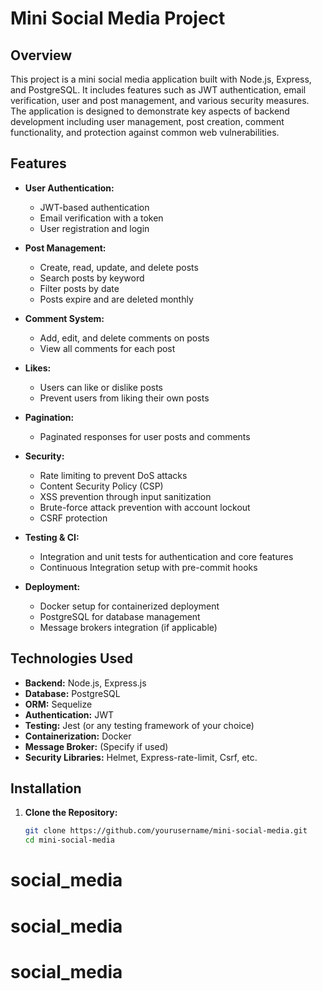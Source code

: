 # Mini Social Media Project

## Overview

This project is a mini social media application built with Node.js, Express, and PostgreSQL. It includes features such as JWT authentication, email verification, user and post management, and various security measures. The application is designed to demonstrate key aspects of backend development including user management, post creation, comment functionality, and protection against common web vulnerabilities.

## Features

- **User Authentication:**
  - JWT-based authentication
  - Email verification with a token
  - User registration and login

- **Post Management:**
  - Create, read, update, and delete posts
  - Search posts by keyword
  - Filter posts by date
  - Posts expire and are deleted monthly

- **Comment System:**
  - Add, edit, and delete comments on posts
  - View all comments for each post

- **Likes:**
  - Users can like or dislike posts
  - Prevent users from liking their own posts

- **Pagination:**
  - Paginated responses for user posts and comments

- **Security:**
  - Rate limiting to prevent DoS attacks
  - Content Security Policy (CSP)
  - XSS prevention through input sanitization
  - Brute-force attack prevention with account lockout
  - CSRF protection

- **Testing & CI:**
  - Integration and unit tests for authentication and core features
  - Continuous Integration setup with pre-commit hooks

- **Deployment:**
  - Docker setup for containerized deployment
  - PostgreSQL for database management
  - Message brokers integration (if applicable)

## Technologies Used

- **Backend:** Node.js, Express.js
- **Database:** PostgreSQL
- **ORM:** Sequelize
- **Authentication:** JWT
- **Testing:** Jest (or any testing framework of your choice)
- **Containerization:** Docker
- **Message Broker:** (Specify if used)
- **Security Libraries:** Helmet, Express-rate-limit, Csrf, etc.

## Installation

1. **Clone the Repository:**

   ```bash
   git clone https://github.com/yourusername/mini-social-media.git
   cd mini-social-media
# social_media
# social_media
# social_media
